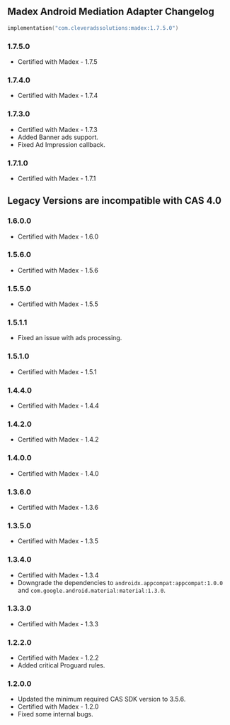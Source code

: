 ## Madex Android Mediation Adapter Changelog
```kotlin
implementation("com.cleveradssolutions:madex:1.7.5.0")
```

### 1.7.5.0
- Certified with Madex - 1.7.5

### 1.7.4.0
- Certified with Madex - 1.7.4

### 1.7.3.0
- Certified with Madex - 1.7.3
- Added Banner ads support.
- Fixed Ad Impression callback.

### 1.7.1.0
- Certified with Madex - 1.7.1

## Legacy Versions are incompatible with CAS 4.0

### 1.6.0.0
- Certified with Madex - 1.6.0

### 1.5.6.0
- Certified with Madex - 1.5.6

### 1.5.5.0
- Certified with Madex - 1.5.5

### 1.5.1.1
- Fixed an issue with ads processing.

### 1.5.1.0
- Certified with Madex - 1.5.1

### 1.4.4.0
- Certified with Madex - 1.4.4

### 1.4.2.0
- Certified with Madex - 1.4.2

### 1.4.0.0
- Certified with Madex - 1.4.0

### 1.3.6.0
- Certified with Madex - 1.3.6

### 1.3.5.0
- Certified with Madex - 1.3.5

### 1.3.4.0
- Certified with Madex - 1.3.4
- Downgrade the dependencies to `androidx.appcompat:appcompat:1.0.0` and `com.google.android.material:material:1.3.0`.

### 1.3.3.0
- Certified with Madex - 1.3.3

### 1.2.2.0
- Certified with Madex - 1.2.2
- Added critical Proguard rules.

### 1.2.0.0
- Updated the minimum required CAS SDK version to 3.5.6.
- Certified with Madex - 1.2.0
- Fixed some internal bugs.

